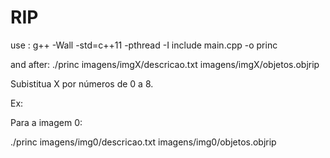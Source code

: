 # RIP

use : g++ -Wall -std=c++11 -pthread -I include main.cpp -o princ

and after: ./princ imagens/imgX/descricao.txt imagens/imgX/objetos.objrip

Subistitua X por números de 0 a 8.

Ex:

Para a imagem 0:

./princ imagens/img0/descricao.txt imagens/img0/objetos.objrip
